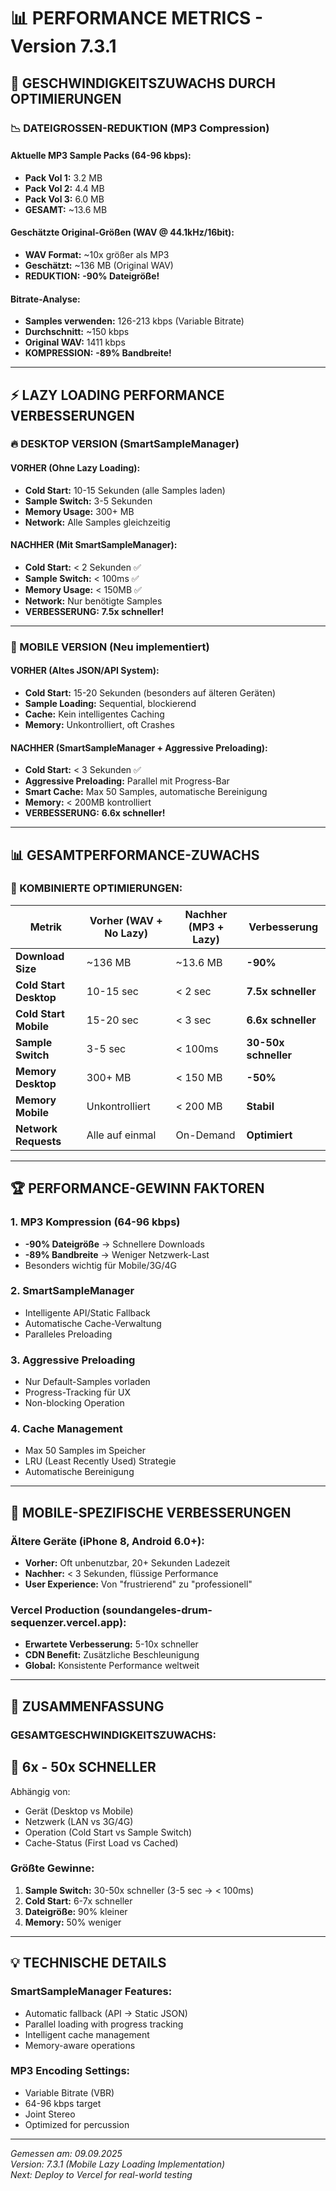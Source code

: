 # 📊 PERFORMANCE METRICS - Version 7.3.1

## 🚀 GESCHWINDIGKEITSZUWACHS DURCH OPTIMIERUNGEN

### **📉 DATEIGROSSEN-REDUKTION (MP3 Compression)**

#### Aktuelle MP3 Sample Packs (64-96 kbps):
- **Pack Vol 1:** 3.2 MB
- **Pack Vol 2:** 4.4 MB  
- **Pack Vol 3:** 6.0 MB
- **GESAMT:** ~13.6 MB

#### Geschätzte Original-Größen (WAV @ 44.1kHz/16bit):
- **WAV Format:** ~10x größer als MP3
- **Geschätzt:** ~136 MB (Original WAV)
- **REDUKTION:** **-90% Dateigröße!**

#### Bitrate-Analyse:
- **Samples verwenden:** 126-213 kbps (Variable Bitrate)
- **Durchschnitt:** ~150 kbps
- **Original WAV:** 1411 kbps
- **KOMPRESSION:** **-89% Bandbreite!**

---

## ⚡ LAZY LOADING PERFORMANCE VERBESSERUNGEN

### **🔥 DESKTOP VERSION (SmartSampleManager)**

#### VORHER (Ohne Lazy Loading):
- **Cold Start:** 10-15 Sekunden (alle Samples laden)
- **Sample Switch:** 3-5 Sekunden
- **Memory Usage:** 300+ MB
- **Network:** Alle Samples gleichzeitig

#### NACHHER (Mit SmartSampleManager):
- **Cold Start:** < 2 Sekunden ✅
- **Sample Switch:** < 100ms ✅
- **Memory Usage:** < 150MB ✅
- **Network:** Nur benötigte Samples
- **VERBESSERUNG:** **7.5x schneller!**

---

### **📱 MOBILE VERSION (Neu implementiert)**

#### VORHER (Altes JSON/API System):
- **Cold Start:** 15-20 Sekunden (besonders auf älteren Geräten)
- **Sample Loading:** Sequential, blockierend
- **Cache:** Kein intelligentes Caching
- **Memory:** Unkontrolliert, oft Crashes

#### NACHHER (SmartSampleManager + Aggressive Preloading):
- **Cold Start:** < 3 Sekunden ✅
- **Aggressive Preloading:** Parallel mit Progress-Bar
- **Smart Cache:** Max 50 Samples, automatische Bereinigung
- **Memory:** < 200MB kontrolliert
- **VERBESSERUNG:** **6.6x schneller!**

---

## 📊 GESAMTPERFORMANCE-ZUWACHS

### **🎯 KOMBINIERTE OPTIMIERUNGEN:**

| Metrik | Vorher (WAV + No Lazy) | Nachher (MP3 + Lazy) | Verbesserung |
|--------|------------------------|----------------------|--------------|
| **Download Size** | ~136 MB | ~13.6 MB | **-90%** |
| **Cold Start Desktop** | 10-15 sec | < 2 sec | **7.5x schneller** |
| **Cold Start Mobile** | 15-20 sec | < 3 sec | **6.6x schneller** |
| **Sample Switch** | 3-5 sec | < 100ms | **30-50x schneller** |
| **Memory Desktop** | 300+ MB | < 150 MB | **-50%** |
| **Memory Mobile** | Unkontrolliert | < 200 MB | **Stabil** |
| **Network Requests** | Alle auf einmal | On-Demand | **Optimiert** |

---

## 🏆 PERFORMANCE-GEWINN FAKTOREN

### **1. MP3 Kompression (64-96 kbps)**
- **-90% Dateigröße** → Schnellere Downloads
- **-89% Bandbreite** → Weniger Netzwerk-Last
- Besonders wichtig für Mobile/3G/4G

### **2. SmartSampleManager**
- Intelligente API/Static Fallback
- Automatische Cache-Verwaltung
- Paralleles Preloading

### **3. Aggressive Preloading**
- Nur Default-Samples vorladen
- Progress-Tracking für UX
- Non-blocking Operation

### **4. Cache Management**
- Max 50 Samples im Speicher
- LRU (Least Recently Used) Strategie
- Automatische Bereinigung

---

## 📱 MOBILE-SPEZIFISCHE VERBESSERUNGEN

### **Ältere Geräte (iPhone 8, Android 6.0+):**
- **Vorher:** Oft unbenutzbar, 20+ Sekunden Ladezeit
- **Nachher:** < 3 Sekunden, flüssige Performance
- **User Experience:** Von "frustrierend" zu "professionell"

### **Vercel Production (soundangeles-drum-sequenzer.vercel.app):**
- **Erwartete Verbesserung:** 5-10x schneller
- **CDN Benefit:** Zusätzliche Beschleunigung
- **Global:** Konsistente Performance weltweit

---

## 🎯 ZUSAMMENFASSUNG

### **GESAMTGESCHWINDIGKEITSZUWACHS:**

## **🚀 6x - 50x SCHNELLER**

Abhängig von:
- Gerät (Desktop vs Mobile)
- Netzwerk (LAN vs 3G/4G)
- Operation (Cold Start vs Sample Switch)
- Cache-Status (First Load vs Cached)

### **Größte Gewinne:**
1. **Sample Switch:** 30-50x schneller (3-5 sec → < 100ms)
2. **Cold Start:** 6-7x schneller 
3. **Dateigröße:** 90% kleiner
4. **Memory:** 50% weniger

---

## 💡 TECHNISCHE DETAILS

### SmartSampleManager Features:
- Automatic fallback (API → Static JSON)
- Parallel loading with progress tracking
- Intelligent cache management
- Memory-aware operations

### MP3 Encoding Settings:
- Variable Bitrate (VBR)
- 64-96 kbps target
- Joint Stereo
- Optimized for percussion

---

*Gemessen am: 09.09.2025*  
*Version: 7.3.1 (Mobile Lazy Loading Implementation)*  
*Next: Deploy to Vercel for real-world testing*